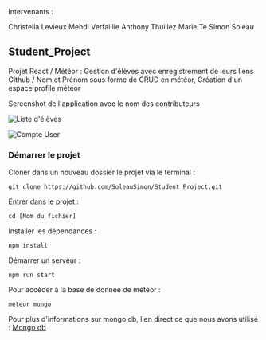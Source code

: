 Intervenants : 

Christella Levieux
Mehdi Verfaillie
Anthony Thuillez
Marie Te
Simon Soléau

## Student_Project

Projet React / Météor :
Gestion d'élèves avec enregistrement de leurs liens Github / Nom et Prénom sous forme de CRUD en météor,
Création d'un espace profile météor

Screenshot de l'application avec le nom des contributeurs

![Liste d'élèves](https://i.gyazo.com/1bdf002fa386a58500514c7e694b6b49.jpg "Liste d'élèves")

![Compte User](https://i.gyazo.com/ee1f68030a049a08b5b45ab406ad2909.png "Compte User")

### Démarrer le projet

Cloner dans un nouveau dossier le projet via le terminal : 

``` Terminal
git clone https://github.com/SoleauSimon/Student_Project.git
```

Entrer dans le projet : 

```Terminal
cd [Nom du fichier]
```

Installer les dépendances : 

```Terminal
npm install
```

Démarrer un serveur :

```Terminal
npm run start
```

Pour accèder à la base de donnée de météor :

```Terminal
meteor mongo
```

Pour plus d'informations sur mongo db, lien direct ce que nous avons utilisé : [Mongo db](https://docs.mongodb.com/manual/reference/method/)
